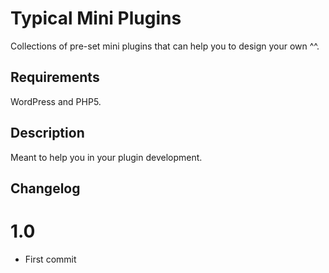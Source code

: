 # Typical Mini Plugins

Collections of pre-set mini plugins that can help you to design your own ^^.

## Requirements 

WordPress and PHP5.


## Description 

Meant to help you in your plugin development.

## Changelog 

# 1.0
* First commit
